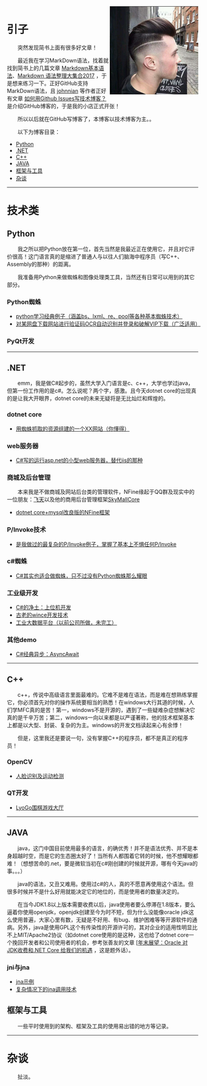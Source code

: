 <img src='https://github.com/AndrewChien/Blog/blob/master/source/photo.png' align='right'/>

# 引子

&emsp;&emsp;突然发现简书上面有很多好文章！</br>

&emsp;&emsp;最近我在学习MarkDown语法，找着就找到简书上的几篇文章 [Markdown基本语法](https://www.jianshu.com/p/191d1e21f7ed)、[Markdown 语法整理大集合2017](https://www.jianshu.com/p/b03a8d7b1719) ，于是想来练习一下。正好GitHub支持MarkDown语法，且 [johnnian](https://github.com/johnnian/Blog) 等作者正好有文章 [如何用Github Issues写技术博客？](https://www.jianshu.com/p/7c2cce028d29) 是介绍GitHub博客的，于是我的小店正式开张！</br>

&emsp;&emsp;所以以后就在GitHub写博客了，本博客以技术博客为主。。</br>

&emsp;&emsp;以下为博客目录：

- [Python](https://github.com/AndrewChien/Blog/projects/1)
- [.NET](https://github.com/AndrewChien/Blog/projects/2)
- [C++](https://github.com/AndrewChien/Blog/projects/3)
- [JAVA](https://github.com/AndrewChien/Blog/projects/4)
- [框架与工具](https://github.com/AndrewChien/Blog/projects/6)
- [杂谈](https://github.com/AndrewChien/Blog/projects/5)

------

# 技术类

## Python

&emsp;&emsp;我之所以把Python放在第一位，首先当然是我最近正在使用它，并且对它评价很高！这门语言真的是缩进了普通人与以往人们脑海中程序员（写C++、Assembly的那种）的距离。

&emsp;&emsp;我准备用Python来做蜘蛛和图像处理类工具，当然还有日常可以用到的其它部分。

### Python蜘蛛
* [python学习经典例子（涵盖bs、lxml、re、pool等各种基本蜘蛛技术）](https://github.com/AndrewChien/PythonSpiders)
* [对某网盘下载网站进行验证码OCR自动识别并登录和破解VIP下载（广泛适用）](https://github.com/AndrewChien/Blog/issues/1)

### PyQt开发

---
## .NET

&emsp;&emsp;emm，我是做C#起步的，虽然大学入门语言是c、c++，大学也学过java，但第一份工作用的是c#。怎么说呢？两个字，感激。且今天dotnet core的出现真的是让我大开眼界，dotnet core的未来无疑将是无比灿烂和辉煌的。

### dotnet core
* [用蜘蛛抓取的资源组建的一个XX网站（你懂得）](https://github.com/AndrewChien/EvilLyo)

### web服务器
* [C#写的运行asp.net的小型web服务器，替代iis的那种](https://github.com/AndrewChien/LyoServer)

### 商城及后台管理
&emsp;&emsp;本来我是不做商城及网站后台类的管理软件，NFine缘起于QQ群及现实中的一位朋友：[飞天](https://github.com/Feaskye)以及他的商用后台管理框架[SkyMallCore](https://github.com/Feaskye/SkyMallCore)
* [dotnet core+mysql改良版的NFine框架]()

### P/Invoke技术
* [是我做过的最复杂的P/Invoke例子，掌握了基本上不惧任何P/Invoke](https://github.com/AndrewChien/EVRCTest)

### c#蜘蛛
* [C#其实也适合做蜘蛛，只不过没有Python蜘蛛那么耀眼](https://github.com/AndrewChien/SharpSpider)

### 工业级开发
* [C#的净土：上位机开发](https://github.com/AndrewChien/SharpModbus)
* [古老的wince开发技术](https://github.com/AndrewChien/SharpWinceDemo)
* [工业大数据平台（以前公司所做，未完工）](https://github.com/AndrewChien/MaintenancePlatform)

### 其他demo
* [C#经典异步：AsyncAwait](https://github.com/AndrewChien/SharpAsyncAwaitDemo)

---
## C++

&emsp;&emsp;c++，传说中高级语言里面最难的。它难不是难在语法，而是难在想熟练掌握它，你必须首先对你的操作系统要相当的熟悉！在windows大行其道的时候，人们学MFC真的是苦！第一，windows不是开源的，遇到了一些疑难杂症想解决它真的是千辛万苦；第二，windows一向以来都是以严谨著称，他的技术框架基本上都是以大型、封装、复杂的为主。windows的开发文档读起来心有余悸！

&emsp;&emsp;但是，这里我还是要说一句，没有掌握C++的程序员，都不是真正的程序员！

### OpenCV
* [人脸识别及运动检测](https://github.com/AndrewChien/FaceAndMoveDetect)

### QT开发
* [LyoGo围棋游戏大厅](https://github.com/AndrewChien/LyoGo)

---
## JAVA

&emsp;&emsp;java，这门中国目前使用最多的语言，的确优秀！并不是语法优秀、并不是本身超越时空，而是它的生态圈太好了！当所有人都围着它转的时候，他不想耀眼都难！（想想苦命的.net，要是微软当初在c#刚创建的时候就开源，哪有今天java的事。。。）

&emsp;&emsp;java的语法，又丑又难用。使用过c#的人，真的不愿意再使用这个语法。但很多时候并不是什么好用就能决定它的地位的，而是使用者的数量决定的。

&emsp;&emsp;在当今JDK1.8以上版本需要收费以后，java使用者要么停滞在1.8版本，要么逼着你使用openjdk，openjdk创建至今为时不短，但为什么没能像oracle jdk这么使用普遍，大家心里有数，无疑是不好用、有bug、维护困难等等开源软件的通病。另外，java是使用GPL这个有传染性的开源许可的，其对企业的适用性明显比不上MIT/Apache2协议（如dotnet core使用的是这种，这也给了dotnet core一个挽回开发者和公司使用者的机会，参考张善友的文章 [[年末展望：Oracle 对 JDK收费和.NET Core 给我们的机遇](https://www.cnblogs.com/shanyou/p/10198757.html) ，这是题外话）。

### jni与jna
* [jna示例](https://github.com/AndrewChien/JavaInvokeDemos)
* [复杂情况下的jna调用技术](https://github.com/AndrewChien/ComplexJnaInvoke)

## 框架与工具

&emsp;&emsp;一些平时使用到的架构、框架及工具的使用易出错的地方等记录。

---
# 杂谈

&emsp;&emsp;扯淡。
